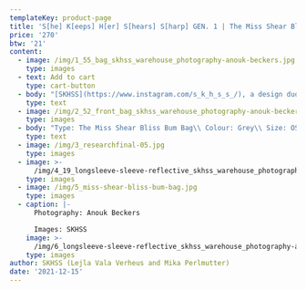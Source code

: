 ```yaml
---
templateKey: product-page
title: 'S[he] K[eeps] H[er] S[hears] S[harp] GEN. 1 | The Miss Shear Bliss Bum Bag'
price: '270'
btw: '21'
content:
  - image: /img/1_55_bag_skhss_warehouse_photography-anouk-beckers.jpg
    type: images
  - text: Add to cart
    type: cart-button
  - body: "[SKHSS](https://www.instagram.com/s_k_h_s_s_/), a design duo consisting of Lejla Vala Verheus and Mika Perlmutter, centres around a deep exploration of traditional and contemporary female-driven textile crafts and a feminization of utility wear and objects. Expanding upon the relationship between function and decoration, SKHSS juxtaposes intricate historic techniques such as crochet with modern printing methods. The aim of the project is to reintegrate discarded materials back into daily life. Through prolonging the usage of textile crafts in the medium of fashion, the boundaries between techniques and aesthetics of past-present-future are ultimately blended and blurred. \r\n\n\r\n\nThe work of SKHSS takes the shape of a collection of hand-crafted garments made from thrifted t-shirts and sweatshirts adapted with additional materials and techniques like yarn, reflective heat foil, dyes and bleach. The prints engage with the multiple layers of information retrieved from crochet charts, which both instruct how to crochet and at the same time describe the crochet visually. These charts are intricately coded diagrams that use a universal language of symbols. Through reading (crochet) code, recreating and creating new code, SKHSS traces and builds upon this historic information. To imbue the garment with its history and immortalize all the hands at play, footnotes are placed on the inside of the garments, tracing the origin of the elements on the garment."
    type: text
  - image: /img/2_52_front_bag_skhss_warehouse_photography-anouk-beckers.jpg
    type: images
  - body: "Type: The Miss Shear Bliss Bum Bag\\ Colour: Grey\\ Size: OS\\ Material outer: 100% cotton, material inner: cotton and polyester\n\nCare instructions:\r Hand wash cold."
    type: text
  - image: /img/3_researchfinal-05.jpg
    type: images
  - image: >-
      /img/4_19_longsleeve-sleeve-reflective_skhss_warehouse_photography-anouk-beckers.jpg
    type: images
  - image: /img/5_miss-shear-bliss-bum-bag.jpg
    type: images
  - caption: |-
      Photography: Anouk Beckers

      Images: SKHSS
    image: >-
      /img/6_longsleeve-sleeve-reflective_skhss_warehouse_photography-anouk-beckers.jpg
    type: images
author: SKHSS (Lejla Vala Verheus and Mika Perlmutter)
date: '2021-12-15'
---
```


